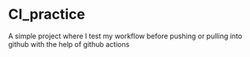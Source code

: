 # CI_practice
A simple project where I test my workflow before pushing or pulling into github with the help of github actions
